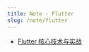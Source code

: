 ```yaml
---
title: Note - Flutter
slug: /note/flutter
---
```


- [Flutter 核心技术与实战](/note/flutter/flutter-core-technology-and-actual-combat)
